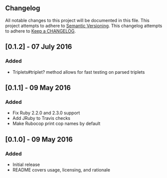 ## Changelog
All notable changes to this project will be documented in this file.
This project attempts to adhere to [Semantic Versioning](http://semver.org/).
This changelog attempts to adhere to [Keep a CHANGELOG](http://keepachangelog.com/).

## [0.1.2] - 07 July 2016
### Added
- Triplets#triplet? method allows for fast testing on parsed triplets

## [0.1.1] - 09 May 2016
### Added
- Fix Ruby 2.2.0 and 2.3.0 support
- Add JRuby to Travis checks
- Make Rubocop print cop names by default

## [0.1.0] - 09 May 2016
### Added
- Initial release
- README covers usage, licensing, and rationale
